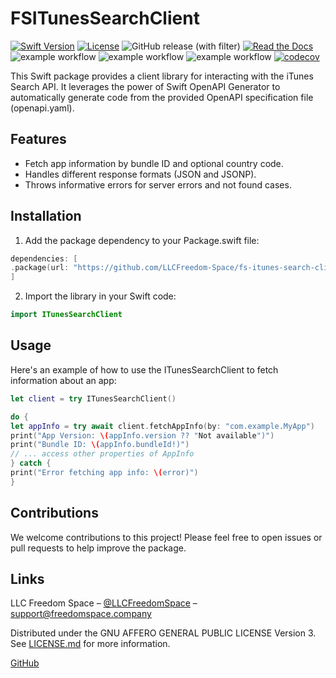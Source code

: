 # FSITunesSearchClient

[![Swift Version][swift-image]][swift-url]
[![License][license-image]][license-url]
![GitHub release (with filter)](https://img.shields.io/github/v/release/LLCFreedom-Space/fs-itunes-search-client)
 [![Read the Docs](https://readthedocs.org/projects/docs/badge/?version=latest)](https://llcfreedom-space.github.io/fs-itunes-search-client/)
![example workflow](https://github.com/LLCFreedom-Space/fs-itunes-search-client/actions/workflows/docc.yml/badge.svg?branch=main)
![example workflow](https://github.com/LLCFreedom-Space/fs-itunes-search-client/actions/workflows/lint.yml/badge.svg?branch=main)
![example workflow](https://github.com/LLCFreedom-Space/fs-itunes-search-client/actions/workflows/test.yml/badge.svg?branch=main)
 [![codecov](https://codecov.io/github/LLCFreedom-Space/fs-itunes-search-client/graph/badge.svg?token=2EUIA4OGS9)](https://codecov.io/github/LLCFreedom-Space/fs-contact-store)

This Swift package provides a client library for interacting with the iTunes Search API. It leverages the power of Swift OpenAPI Generator to automatically generate code from the provided OpenAPI specification file (openapi.yaml).

## Features

* Fetch app information by bundle ID and optional country code.
* Handles different response formats (JSON and JSONP).
* Throws informative errors for server errors and not found cases.

## Installation

1. Add the package dependency to your Package.swift file:

```swift
dependencies: [
.package(url: "https://github.com/LLCFreedom-Space/fs-itunes-search-client", from: "1.0.0")
]
```

2. Import the library in your Swift code:

```swift
import ITunesSearchClient
```

## Usage

Here's an example of how to use the ITunesSearchClient to fetch information about an app:

```swift
let client = try ITunesSearchClient()

do {
let appInfo = try await client.fetchAppInfo(by: "com.example.MyApp")
print("App Version: \(appInfo.version ?? "Not available")")
print("Bundle ID: \(appInfo.bundleId!)")
// ... access other properties of AppInfo
} catch {
print("Error fetching app info: \(error)")
}
```

## Contributions

We welcome contributions to this project! Please feel free to open issues or pull requests to help improve the package.

## Links

LLC Freedom Space – [@LLCFreedomSpace](https://twitter.com/llcfreedomspace) – [support@freedomspace.company](mailto:support@freedomspace.company)

Distributed under the GNU AFFERO GENERAL PUBLIC LICENSE Version 3. See [LICENSE.md][license-url] for more information.

 [GitHub](https://github.com/LLCFreedom-Space)

[swift-image]:https://img.shields.io/badge/swift-5.8-orange.svg
[swift-url]: https://swift.org/
[license-image]: https://img.shields.io/badge/License-GPLv3-blue.svg
[license-url]: LICENSE
